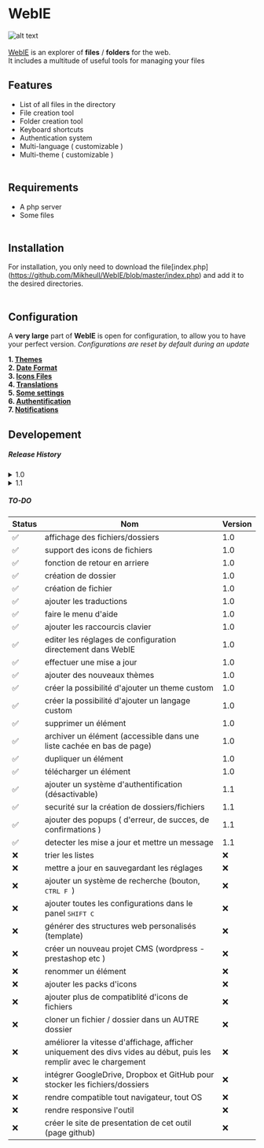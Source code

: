 # WebIE

![alt text](https://i.imgur.com/rWCAkUe.png "Logo Title Text 1") <br><br>
[WebIE](https://mikhaelbailly.fr/tools/WebIE) is an explorer of **files** / **folders** for the web. <br>
It includes a multitude of useful tools for managing your files <br>

Features
------
- List of all files in the directory
- File creation tool
- Folder creation tool
- Keyboard shortcuts
- Authentication system
- Multi-language ( customizable )
- Multi-theme ( customizable )
<br><br>

Requirements
------
- A php server
- Some files
<br><br>

Installation
------
For installation, you only need to download the file[index.php] (https://github.com/Mikheull/WebIE/blob/master/index.php) and add it to the desired directories.
<br><br>

Configuration
------
A **very large** part of **WebIE** is open for configuration, to allow you to have your perfect version.
*Configurations are reset by default during an update*


**1. [Themes](https://github.com/Mikheull/WebIE/wiki/Themes)** <br>
**2. [Date Format](https://github.com/Mikheull/WebIE/wiki/Date-Format)** <br>
**3. [Icons Files](https://github.com/Mikheull/WebIE/wiki/Icons)** <br>
**4. [Translations](https://github.com/Mikheull/WebIE/wiki/Translations)** <br>
**5. [Some settings](https://github.com/Mikheull/WebIE/wiki/Some-settings)** <br>
**6. [Authentification](https://github.com/Mikheull/WebIE/wiki/Authentification)** <br>
**7. [Notifications](https://github.com/Mikheull/WebIE/wiki/Notifications)** <br>


Developement
------

##### Release History

<details>
 <summary>1.0</summary>
 Soon
</details>

<details>
 <summary>1.1</summary>
 Soon
</details>

##### TO-DO
| Status        | Nom           | Version  |
| --- | --- | --- |
| ✅      | affichage des fichiers/dossiers | 1.0 |
| ✅      | support des icons de fichiers | 1.0 |
| ✅      | fonction de retour en arriere | 1.0 |
| ✅      | création de dossier | 1.0 |
| ✅      | création de fichier | 1.0 |
| ✅      | ajouter les traductions | 1.0 |
| ✅      | faire le menu d'aide | 1.0 |
| ✅      | ajouter les raccourcis clavier | 1.0 |
| ✅      | editer les réglages de configuration directement dans WebIE | 1.0 |
| ✅      | effectuer une mise a jour | 1.0 |
| ✅      | ajouter des nouveaux thèmes | 1.0 |
| ✅      | créer la possibilité d'ajouter un theme custom | 1.0 |
| ✅      | créer la possibilité d'ajouter un langage custom | 1.0 |
| ✅      | supprimer un élément | 1.0 |
| ✅      | archiver un élément (accessible dans une liste cachée en bas de page) | 1.0 |
| ✅      | dupliquer un élément | 1.0 |
| ✅      | télécharger un élément | 1.0 |
| ✅      | ajouter un système d'authentification (désactivable) | 1.1 |
| ✅      | securité sur la création de dossiers/fichiers | 1.1 |
| ✅      | ajouter des popups ( d'erreur, de succes, de confirmations ) | 1.1 |
| ✅      | detecter les mise a jour et mettre un message | 1.1 |
| :x:     | trier les listes | :x: |
| :x:     | mettre a jour en sauvegardant les réglages | :x: |
| :x:     | ajouter un système de recherche (bouton, <kbd> CTRL F </kbd>) | :x: |
| :x:     | ajouter toutes les configurations dans le panel <kbd> SHIFT C </kbd> | :x: |
| :x:     | générer des structures web personalisés (template) | :x: |
| :x:     | créer un nouveau projet CMS (wordpress - prestashop etc ) | :x: |
| :x:     | renommer un élément | :x: |
| :x:     | ajouter les packs d'icons | :x: |
| :x:     | ajouter plus de compatiblité d'icons de fichiers | :x: |
| :x:     | cloner un fichier / dossier dans un AUTRE dossier | :x: |
| :x:     | améliorer la vitesse d'affichage, afficher uniquement des divs vides au début, puis les remplir avec le chargement | :x: |
| :x:     | intégrer GoogleDrive, Dropbox et GitHub pour stocker les fichiers/dossiers | :x: |
| :x:     | rendre compatible tout navigateur, tout OS | :x: |
| :x:     | rendre responsive l'outil | :x: |
| :x:     | créer le site de presentation de cet outil (page github) | :x: |
